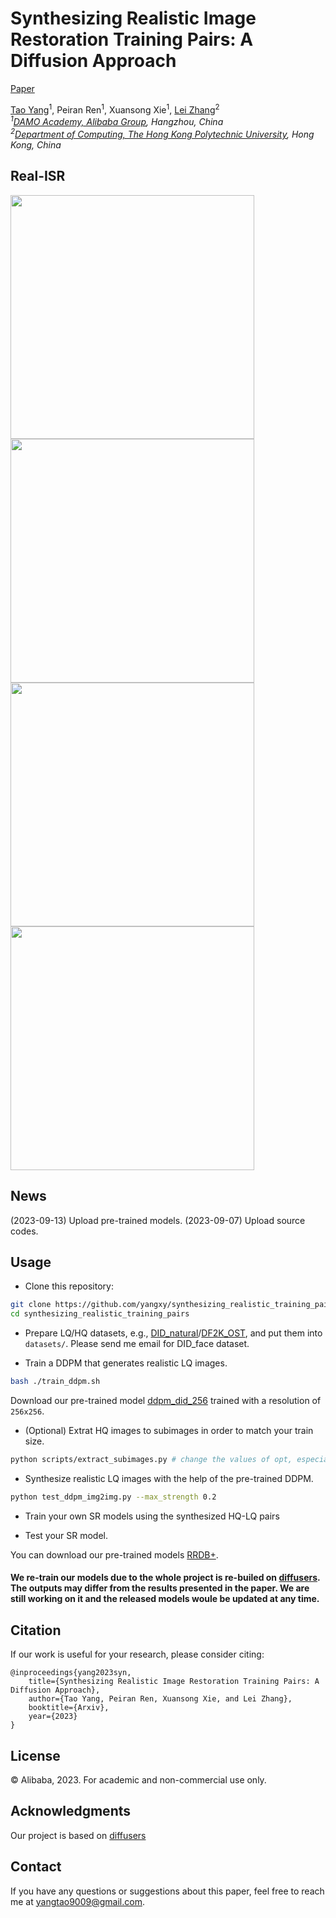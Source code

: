 # Synthesizing Realistic Image Restoration Training Pairs: A Diffusion Approach

[Paper](https://arxiv.org/abs/2303.06994)

[Tao Yang](https://cg.cs.tsinghua.edu.cn/people/~tyang)<sup>1</sup>, Peiran Ren<sup>1</sup>, Xuansong Xie<sup>1</sup>, [Lei Zhang](https://www4.comp.polyu.edu.hk/~cslzhang)<sup>2</sup>  
_<sup>1</sup>[DAMO Academy, Alibaba Group](https://damo.alibaba.com), Hangzhou, China_  
_<sup>2</sup>[Department of Computing, The Hong Kong Polytechnic University](http://www.comp.polyu.edu.hk), Hong Kong, China_

## Real-ISR
<img src="samples/0014.gif" width="390px"/> <img src="samples/dped_crop00061.gif" width="390px"/>
<img src="samples/00003.gif" width="390px"/> <img src="samples/00017_gray.gif" width="390px"/>

## News
(2023-09-13) Upload pre-trained models.
(2023-09-07) Upload source codes.

## Usage
- Clone this repository:
```bash
git clone https://github.com/yangxy/synthesizing_realistic_training_pairs.git
cd synthesizing_realistic_training_pairs
```

- Prepare LQ/HQ datasets, e.g., [DID_natural](https://public-vigen-video.oss-cn-shanghai.aliyuncs.com/robin/models/SR_models/did_natural_urls.txt)/[DF2K_OST](https://www.kaggle.com/datasets/thaihoa1476050/df2k-ost), and put them into ``datasets/``. Please send me email for DID_face dataset.

- Train a DDPM that generates realistic LQ images.
```bash
bash ./train_ddpm.sh
```

Download our pre-trained model [ddpm_did_256](https://public-vigen-video.oss-cn-shanghai.aliyuncs.com/robin/models/SR_models/checkpoint-50000.zip) trained with a resolution of ``256x256``. 

- (Optional) Extrat HQ images to subimages in order to match your train size.
```bash
python scripts/extract_subimages.py # change the values of opt, especially opt['input_folder']/opt['save_folder'] accordingly
```

- Synthesize realistic LQ images with the help of the pre-trained DDPM.
```bash
python test_ddpm_img2img.py --max_strength 0.2
```

- Train your own SR models using the synthesized HQ-LQ pairs

- Test your SR model.

You can download our pre-trained models [RRDB+](https://public-vigen-video.oss-cn-shanghai.aliyuncs.com/robin/models/SR_models/RRDB%2B.pth). 

#### We re-train our models due to the whole project is re-builed on [diffusers](https://github.com/huggingface/diffusers). The outputs may differ from the results presented in the paper. We are still working on it and the released models woule be updated at any time. 

## Citation
If our work is useful for your research, please consider citing:

    @inproceedings{yang2023syn,
	    title={Synthesizing Realistic Image Restoration Training Pairs: A Diffusion Approach},
	    author={Tao Yang, Peiran Ren, Xuansong Xie, and Lei Zhang},
	    booktitle={Arxiv},
	    year={2023}
    }
    
## License
© Alibaba, 2023. For academic and non-commercial use only.

## Acknowledgments
Our project is based on [diffusers](https://github.com/huggingface/diffusers)

## Contact
If you have any questions or suggestions about this paper, feel free to reach me at yangtao9009@gmail.com.
